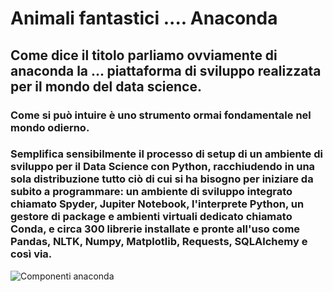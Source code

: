 # Animali fantastici .... Anaconda

## Come dice il titolo parliamo ovviamente di anaconda la ... piattaforma di sviluppo realizzata per il mondo del data science. 

### Come si può intuire è uno strumento ormai fondamentale nel mondo odierno. 
### Semplifica sensibilmente il processo di setup di un ambiente di sviluppo per il Data  Science con Python, racchiudendo in una sola distribuzione tutto ciò di cui si ha bisogno per iniziare da subito a programmare: un ambiente di sviluppo integrato chiamato Spyder, Jupiter Notebook, l'interprete Python, un gestore di package e ambienti virtuali dedicato chiamato Conda, e circa 300 librerie installate e pronte all'uso come Pandas, NLTK, Numpy, Matplotlib, Requests, SQLAlchemy e così via.

![Componenti anaconda]()